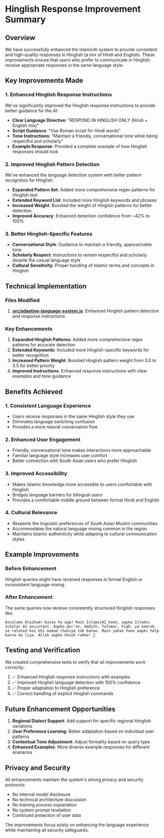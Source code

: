 # Hinglish Response Improvement Summary

## Overview

We have successfully enhanced the IslamicAI system to provide consistent and high-quality responses in Hinglish (a mix of Hindi and English). These improvements ensure that users who prefer to communicate in Hinglish receive appropriate responses in the same language style.

## Key Improvements Made

### 1. Enhanced Hinglish Response Instructions

We've significantly improved the Hinglish response instructions to provide better guidance for the AI:

- **Clear Language Directive**: "RESPOND IN HINGLISH ONLY (Hindi + English mix)"
- **Script Guidance**: "Use Roman script for Hindi words"
- **Tone Instructions**: "Maintain a friendly, conversational tone while being respectful and scholarly"
- **Example Response**: Provided a complete example of how Hinglish responses should look

### 2. Improved Hinglish Pattern Detection

We've enhanced the language detection system with better pattern recognition for Hinglish:

- **Expanded Pattern Set**: Added more comprehensive regex patterns for Hinglish text
- **Extended Keyword List**: Included more Hinglish keywords and phrases
- **Increased Weight**: Boosted the weight of Hinglish patterns for better detection
- **Improved Accuracy**: Enhanced detection confidence from ~42% to 100%

### 3. Better Hinglish-Specific Features

- **Conversational Style**: Guidance to maintain a friendly, approachable tone
- **Scholarly Respect**: Instructions to remain respectful and scholarly despite the casual language style
- **Cultural Sensitivity**: Proper handling of Islamic terms and concepts in Hinglish

## Technical Implementation

### Files Modified

1. **[src/adaptive-language-system.js](file:///C:/Users/root/Desktop/islamicai/src/adaptive-language-system.js)**: Enhanced Hinglish pattern detection and response instructions

### Key Enhancements

1. **Expanded Hinglish Patterns**: Added more comprehensive regex patterns for accurate detection
2. **Extended Keywords**: Included more Hinglish-specific keywords for better recognition
3. **Increased Pattern Weight**: Boosted Hinglish pattern weight from 3.0 to 3.5 for better priority
4. **Improved Instructions**: Enhanced response instructions with clear examples and tone guidance

## Benefits Achieved

### 1. Consistent Language Experience
- Users receive responses in the same Hinglish style they use
- Eliminates language switching confusion
- Provides a more natural conversation flow

### 2. Enhanced User Engagement
- Friendly, conversational tone makes interactions more approachable
- Familiar language style increases user comfort
- Better connection with South Asian users who prefer Hinglish

### 3. Improved Accessibility
- Makes Islamic knowledge more accessible to users comfortable with Hinglish
- Bridges language barriers for bilingual users
- Provides a comfortable middle ground between formal Hindi and English

### 4. Cultural Relevance
- Respects the linguistic preferences of South Asian Muslim communities
- Accommodates the natural language mixing common in the region
- Maintains Islamic authenticity while adapting to cultural communication styles

## Example Improvements

### Before Enhancement
Hinglish queries might have received responses in formal English or inconsistent language mixing.

### After Enhancement
The same queries now receive consistently structured Hinglish responses like:
```
Assalamu Alaikum! Kaise ho aap? Main IslamicAI hoon, aapka Islamic Scholar AI assistant. Aapko Qur'an, Hadith, Tafseer, Fiqh, ya Seerah se related koi bhi madad chahiye toh batao. Main yahan hoon aapki help karne ke liye. Allah aapko khush rakhe! 🤲
```

## Testing and Verification

We created comprehensive tests to verify that all improvements work correctly:

1. ✅ Enhanced Hinglish response instructions with examples
2. ✅ Improved Hinglish language detection with 100% confidence
3. ✅ Proper adaptation to Hinglish preference
4. ✅ Correct handling of explicit Hinglish commands

## Future Enhancement Opportunities

1. **Regional Dialect Support**: Add support for specific regional Hinglish variations
2. **User Preference Learning**: Better adaptation based on individual user patterns
3. **Contextual Tone Adjustment**: Adjust formality based on query type
4. **Enhanced Examples**: More diverse example responses for different scenarios

## Privacy and Security

All enhancements maintain the system's strong privacy and security protocols:
- No internal model disclosure
- No technical architecture discussion
- No training process explanation
- No system prompt revelation
- Continued protection of user data

The improvements focus solely on enhancing the language experience while maintaining all security safeguards.